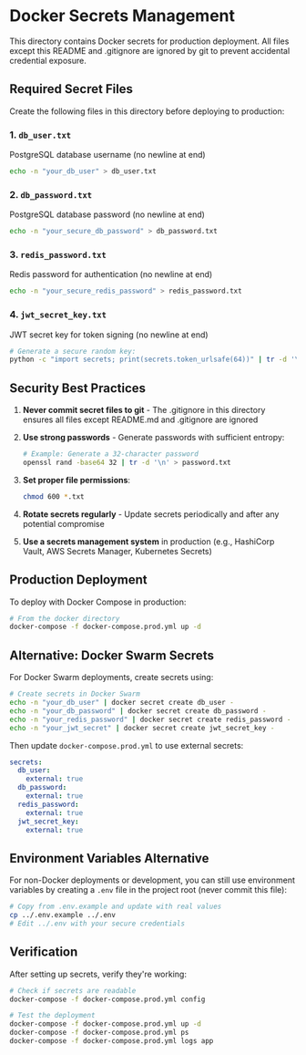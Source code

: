 # Docker Secrets Management

This directory contains Docker secrets for production deployment. All files except this README and .gitignore are ignored by git to prevent accidental credential exposure.

## Required Secret Files

Create the following files in this directory before deploying to production:

### 1. `db_user.txt`
PostgreSQL database username (no newline at end)
```bash
echo -n "your_db_user" > db_user.txt
```

### 2. `db_password.txt`
PostgreSQL database password (no newline at end)
```bash
echo -n "your_secure_db_password" > db_password.txt
```

### 3. `redis_password.txt`
Redis password for authentication (no newline at end)
```bash
echo -n "your_secure_redis_password" > redis_password.txt
```

### 4. `jwt_secret_key.txt`
JWT secret key for token signing (no newline at end)
```bash
# Generate a secure random key:
python -c "import secrets; print(secrets.token_urlsafe(64))" | tr -d '\n' > jwt_secret_key.txt
```

## Security Best Practices

1. **Never commit secret files to git** - The .gitignore in this directory ensures all files except README.md and .gitignore are ignored

2. **Use strong passwords** - Generate passwords with sufficient entropy:
   ```bash
   # Example: Generate a 32-character password
   openssl rand -base64 32 | tr -d '\n' > password.txt
   ```

3. **Set proper file permissions**:
   ```bash
   chmod 600 *.txt
   ```

4. **Rotate secrets regularly** - Update secrets periodically and after any potential compromise

5. **Use a secrets management system** in production (e.g., HashiCorp Vault, AWS Secrets Manager, Kubernetes Secrets)

## Production Deployment

To deploy with Docker Compose in production:

```bash
# From the docker directory
docker-compose -f docker-compose.prod.yml up -d
```

## Alternative: Docker Swarm Secrets

For Docker Swarm deployments, create secrets using:

```bash
# Create secrets in Docker Swarm
echo -n "your_db_user" | docker secret create db_user -
echo -n "your_db_password" | docker secret create db_password -
echo -n "your_redis_password" | docker secret create redis_password -
echo -n "your_jwt_secret" | docker secret create jwt_secret_key -
```

Then update `docker-compose.prod.yml` to use external secrets:

```yaml
secrets:
  db_user:
    external: true
  db_password:
    external: true
  redis_password:
    external: true
  jwt_secret_key:
    external: true
```

## Environment Variables Alternative

For non-Docker deployments or development, you can still use environment variables by creating a `.env` file in the project root (never commit this file):

```bash
# Copy from .env.example and update with real values
cp ../.env.example ../.env
# Edit ../.env with your secure credentials
```

## Verification

After setting up secrets, verify they're working:

```bash
# Check if secrets are readable
docker-compose -f docker-compose.prod.yml config

# Test the deployment
docker-compose -f docker-compose.prod.yml up -d
docker-compose -f docker-compose.prod.yml ps
docker-compose -f docker-compose.prod.yml logs app
```